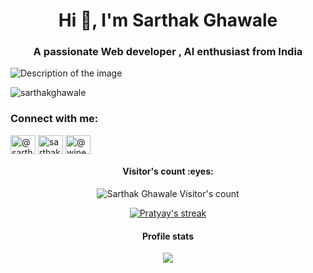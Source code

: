 <h1 align="center">Hi 👋, I'm Sarthak Ghawale</h1>
<h3 align="center">A passionate Web developer , AI enthusiast from India</h3>
<img src="https://cdn.dribbble.com/users/1162077/screenshots/3848914/programmer.gif" alt="Description of the image">

<p align="left"> <img src="https://komarev.com/ghpvc/?username=sarthakghawale&label=Profile%20views&color=0e75b6&style=flat" alt="sarthakghawale" /> </p>

<h3 align="left">Connect with me:</h3>
<p align="left">
<a href="https://twitter.com/@sarthak_ghawale" target="blank"><img align="center" src="https://raw.githubusercontent.com/rahuldkjain/github-profile-readme-generator/master/src/images/icons/Social/twitter.svg" alt="@sarthak_ghawale" height="30" width="40" /></a>
<a href="https://instagram.com/sarthakghawale" target="blank"><img align="center" src="https://raw.githubusercontent.com/rahuldkjain/github-profile-readme-generator/master/src/images/icons/Social/instagram.svg" alt="sarthakghawale" height="30" width="40" /></a>
<a href="https://www.youtube.com/c/@winexplains" target="blank"><img align="center" src="https://raw.githubusercontent.com/rahuldkjain/github-profile-readme-generator/master/src/images/icons/Social/youtube.svg" alt="@winexplains" height="30" width="40" /></a>
</p>

<h4 align="center">Visitor's count :eyes:</h4>
<p align="center"><img src="https://profile-counter.glitch.me/{SarthakGhawale}/count.svg" alt="Sarthak Ghawale Visitor's count" /></p>

<p align="center">
  <a href="https://github.com/PratyayDhond">
    <img title="GithubStats" alt="Pratyay's streak" src="https://streak-stats.demolab.com?user=SarthakGhawale&theme=gotham&hide_border=true&mode=weekly"/>
  </a>
</p>

<h4 align="center">Profile stats</h4>
<p align="center"><img src="https://github-readme-stats.vercel.app/api?username=SarthakGhawale&count_private=true&show_icons=true&theme=gotham" /></p>
